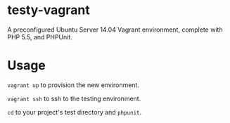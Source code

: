 testy-vagrant
=============

A preconfigured Ubuntu Server 14.04 Vagrant environment, complete with PHP 5.5, and PHPUnit.

Usage
=====

`vagrant up` to provision the new environment.

`vagrant ssh` to ssh to the testing environment.

`cd` to your project's test directory and `phpunit`.
